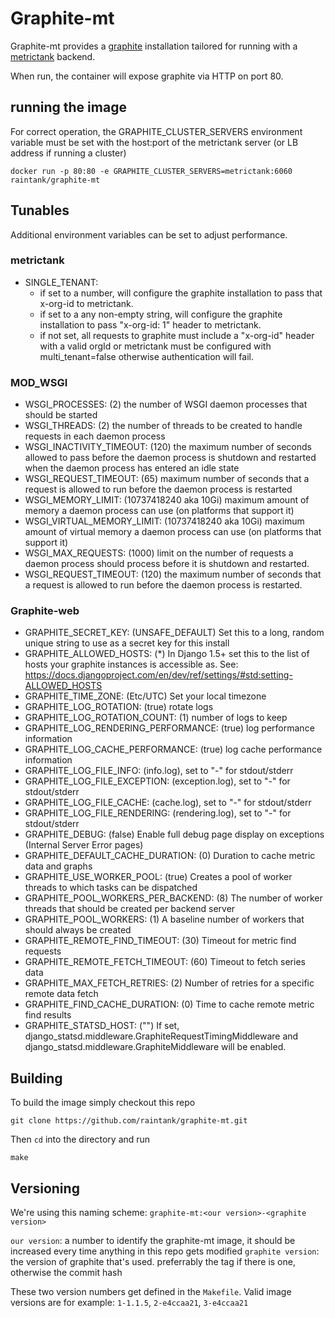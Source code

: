 # Graphite-mt

Graphite-mt provides a [graphite](https://graphiteapp.org/) installation tailored for running with a [metrictank](https://github.com/raintank/metrictank) backend.

When run, the container will expose graphite via HTTP on port 80.


## running the image
For correct operation, the GRAPHITE_CLUSTER_SERVERS environment variable must be set with the host:port of the metrictank server (or LB address if running a cluster)

```
docker run -p 80:80 -e GRAPHITE_CLUSTER_SERVERS=metrictank:6060 raintank/graphite-mt
```

## Tunables
Additional environment variables can be set to adjust performance.

### metrictank
* SINGLE_TENANT: 
  - if set to a number, will configure the graphite installation to pass that x-org-id to metrictank.
  - if set to a any non-empty string, will configure the graphite installation to pass  "x-org-id: 1" header to metrictank.
  - if not set, all requests to graphite must include a "x-org-id" header with a valid orgId or metrictank must be configured with multi_tenant=false
    otherwise authentication will fail.

### MOD_WSGI
* WSGI_PROCESSES: (2) the number of WSGI daemon processes that should be started
* WSGI_THREADS: (2) the number of threads to be created to handle requests in each daemon process
* WSGI_INACTIVITY_TIMEOUT: (120) the maximum number of seconds allowed to pass before the daemon process is shutdown and restarted when the daemon process has entered an idle state
* WSGI_REQUEST_TIMEOUT: (65) maximum number of seconds that a request is allowed to run before the daemon process is restarted
* WSGI_MEMORY_LIMIT: (10737418240 aka 10Gi) maximum amount of memory a daemon process can use (on platforms that support it)
* WSGI_VIRTUAL_MEMORY_LIMIT: (10737418240 aka 10Gi) maximum amount of virtual memory a daemon process can use (on platforms that support it)
* WSGI_MAX_REQUESTS: (1000) limit on the number of requests a daemon process should process before it is shutdown and restarted.
* WSGI_REQUEST_TIMEOUT: (120) the maximum number of seconds that a request is allowed to run before the daemon process is restarted.

### Graphite-web
* GRAPHITE_SECRET_KEY: (UNSAFE_DEFAULT)  Set this to a long, random unique string to use as a secret key for this install
* GRAPHITE_ALLOWED_HOSTS: (*) In Django 1.5+ set this to the list of hosts your graphite instances is accessible as. See: https://docs.djangoproject.com/en/dev/ref/settings/#std:setting-ALLOWED_HOSTS
* GRAPHITE_TIME_ZONE: (Etc/UTC) Set your local timezone
* GRAPHITE_LOG_ROTATION: (true) rotate logs
* GRAPHITE_LOG_ROTATION_COUNT: (1) number of logs to keep
* GRAPHITE_LOG_RENDERING_PERFORMANCE: (true) log performance information
* GRAPHITE_LOG_CACHE_PERFORMANCE: (true) log cache performance information
* GRAPHITE_LOG_FILE_INFO: (info.log), set to "-" for stdout/stderr
* GRAPHITE_LOG_FILE_EXCEPTION: (exception.log), set to "-" for stdout/stderr
* GRAPHITE_LOG_FILE_CACHE: (cache.log), set to "-" for stdout/stderr
* GRAPHITE_LOG_FILE_RENDERING: (rendering.log), set to "-" for stdout/stderr
* GRAPHITE_DEBUG: (false) Enable full debug page display on exceptions (Internal Server Error pages)
* GRAPHITE_DEFAULT_CACHE_DURATION: (0) Duration to cache metric data and graphs
* GRAPHITE_USE_WORKER_POOL: (true) Creates a pool of worker threads to which tasks can be dispatched
* GRAPHITE_POOL_WORKERS_PER_BACKEND: (8) The number of worker threads that should be created per backend server
* GRAPHITE_POOL_WORKERS: (1) A baseline number of workers that should always be created
* GRAPHITE_REMOTE_FIND_TIMEOUT: (30) Timeout for metric find requests
* GRAPHITE_REMOTE_FETCH_TIMEOUT: (60) Timeout to fetch series data
* GRAPHITE_MAX_FETCH_RETRIES: (2) Number of retries for a specific remote data fetch
* GRAPHITE_FIND_CACHE_DURATION: (0) Time to cache remote metric find results
* GRAPHITE_STATSD_HOST: ("") If set, django_statsd.middleware.GraphiteRequestTimingMiddleware and django_statsd.middleware.GraphiteMiddleware will be enabled.

## Building

To build the image simply checkout this repo
```
git clone https://github.com/raintank/graphite-mt.git
```
Then `cd` into the directory and run
```
make
```

## Versioning

We're using this naming scheme: `graphite-mt:<our version>-<graphite version>`

`our version`:      a number to identify the graphite-mt image, it should be increased
                    every time anything in this repo gets modified
`graphite version`: the version of graphite that's used. preferrably the tag if there is one,
                    otherwise the commit hash

These two version numbers get defined in the `Makefile`.
Valid image versions are for example: `1-1.1.5`, `2-e4ccaa21`, `3-e4ccaa21`
